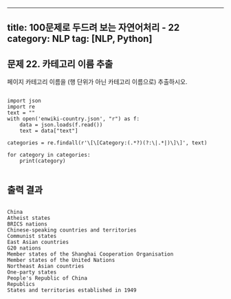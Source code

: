  ---
title: 100문제로 두드려 보는 자연어처리 - 22
category: NLP
tag: [NLP, Python]
---

## 문제 22. 카테고리 이름 추출
페이지 카테고리 이름을 (행 단위가 아닌 카테고리 이름으로) 추출하시오.  

~~~

import json
import re
text = ""
with open('enwiki-country.json', "r") as f:
    data = json.loads(f.read())
    text = data["text"]

categories = re.findall(r'\[\[Category:(.*?)(?:\|.*|)\]\]', text)

for category in categories:
    print(category)
    
~~~


## 출력 결과

~~~

China
Atheist states
BRICS nations
Chinese-speaking countries and territories
Communist states
East Asian countries
G20 nations
Member states of the Shanghai Cooperation Organisation
Member states of the United Nations
Northeast Asian countries
One-party states
People's Republic of China
Republics
States and territories established in 1949

~~~
